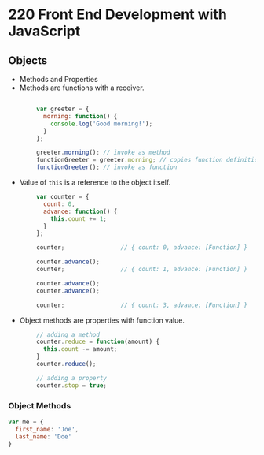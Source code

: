 # 220 Front End Development with JavaScript
## Objects
* Methods and Properties
* Methods are functions with a receiver.
```javascript

        var greeter = {
          morning: function() {
            console.log('Good morning!');
          }
        };

        greeter.morning(); // invoke as method
        functionGreeter = greeter.morning; // copies function definition
        functionGreeter(); // invoke as function

```

* Value of `this`  is a reference to the object itself.

```JavaScript
        var counter = {
          count: 0,
          advance: function() {
            this.count += 1;
          }
        };

        counter;                // { count: 0, advance: [Function] }

        counter.advance();
        counter;                // { count: 1, advance: [Function] }

        counter.advance();
        counter.advance();

        counter;                // { count: 3, advance: [Function] }
```
* Object methods are properties with function value.
```JavaScript
        // adding a method
        counter.reduce = function(amount) {
          this.count -= amount;
        }
        counter.reduce();

        // adding a property
        counter.stop = true;

```
### Object Methods
```JavaScript
var me = {
  first_name: 'Joe',
  last_name: 'Doe'
}

```
